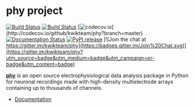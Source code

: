 # phy project

[![Build Status](https://travis-ci.org/kwikteam/phy.svg?branch=master)](https://travis-ci.org/kwikteam/phy)
[![Build Status](https://ci.appveyor.com/api/projects/status/fuoyuo113domjplr/branch/master?svg=true)](https://ci.appveyor.com/project/kwikteam/phy/)
[![codecov.io](https://img.shields.io/codecov/c/github/kwikteam/phy.svg?)](http://codecov.io/github/kwikteam/phy?branch=master)
[![Documentation Status](https://readthedocs.org/projects/phy/badge/?version=latest)](https://readthedocs.org/projects/phy/?badge=latest)
[![PyPI release](https://img.shields.io/pypi/v/phy.svg)](https://pypi.python.org/pypi/phy)
[![Join the chat at https://gitter.im/kwikteam/phy](https://badges.gitter.im/Join%20Chat.svg)](https://gitter.im/kwikteam/phy?utm_source=badge&utm_medium=badge&utm_campaign=pr-badge&utm_content=badge)

[**phy**](https://github.com/kwikteam/phy) is an open source electrophysiological data analysis package in Python for neuronal recordings made with high-density multielectrode arrays containing up to thousands of channels.

* [Documentation](http://phy.cortexlab.net)
